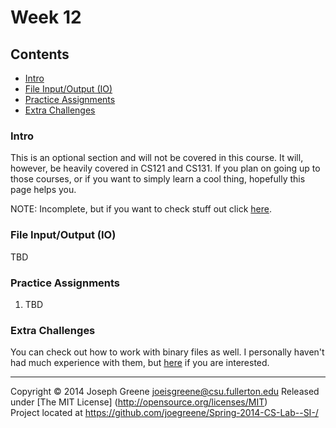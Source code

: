 # Week 12

## Contents
- [Intro](#intro)
- [File Input/Output (IO)](#file-inputoutput-io)
- [Practice Assignments](#practice-assignments)
- [Extra Challenges](#extra-challenges)

### Intro
This is an optional section and will not be covered in this course. It will, however, be heavily covered in CS121 and CS131. If you plan on going up to those courses, or if you want to simply learn a cool thing, hopefully this page helps you.

NOTE: Incomplete, but if you want to check stuff out click [here](#http://www.cplusplus.com/doc/tutorial/files/).

### File Input/Output (IO)
TBD

### Practice Assignments
1. TBD

### Extra Challenges
You can check out how to work with binary files as well. I personally haven't had much experience with them, but [here](#http://www.cplusplus.com/doc/tutorial/files/) if you are interested.

-------------------------------------------------------------------------------
Copyright &copy; 2014 Joseph Greene <joeisgreene@csu.fullerton.edu>
Released under [The MIT License] (http://opensource.org/licenses/MIT)  
Project located at <https://github.com/joegreene/Spring-2014-CS-Lab--SI-/>
